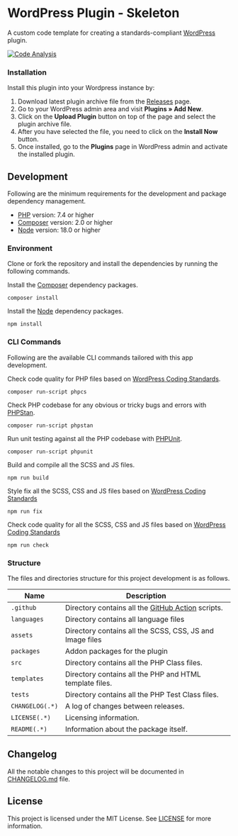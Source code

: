 # WordPress Plugin - Skeleton
A custom code template for creating a standards-compliant [WordPress](https://wordpress.org) plugin.

[![Code Analysis](https://github.com/mazepress/skeleton/actions/workflows/analyse.yml/badge.svg)](https://github.com/mazepress/skeleton/actions/workflows/analyse.yml)

### Installation
Install this plugin into your Wordpress instance by:

1. Download latest plugin archive file from the [Releases](../../releases) page.
2. Go to your WordPress admin area and visit **Plugins » Add New**.
3. Click on the **Upload Plugin** button on top of the page and select the plugin archive file.
4. After you have selected the file, you need to click on the **Install Now** button.
5. Once installed, go to the **Plugins** page in WordPress admin and activate the installed plugin.

## Development
Following are the minimum requirements for the development and package dependency management.

- [PHP](https://php.net) version: 7.4 or higher
- [Composer](https://getcomposer.org/) version: 2.0 or higher
- [Node](https://nodejs.org) version: 18.0 or higher

### Environment
Clone or fork the repository and install the dependencies by running the following commands.

Install the [Composer](https://getcomposer.org/) dependency packages.
```shell
composer install
```

Install the [Node](https://nodejs.org) dependency packages.
```shell
npm install
```

### CLI Commands
Following are the available CLI commands tailored with this app development.

Check code quality for PHP files based on [WordPress Coding Standards](https://developer.wordpress.org/coding-standards/wordpress-coding-standards/).
```shell
composer run-script phpcs
```

Check PHP codebase for any obvious or tricky bugs and errors with [PHPStan](https://phpstan.org).
```shell
composer run-script phpstan
```

Run unit testing against all the PHP codebase with [PHPUnit](https://phpunit.de).
```shell
composer run-script phpunit
```

Build and compile all the SCSS and JS files.
```shell
npm run build
```

Style fix all the SCSS, CSS and JS files based on [WordPress Coding Standards](https://developer.wordpress.org/coding-standards/wordpress-coding-standards/)
```shell
npm run fix
```

Check code quality for all the SCSS, CSS and JS files based on [WordPress Coding Standards](https://developer.wordpress.org/coding-standards/wordpress-coding-standards/)
```shell
npm run check
```

### Structure
The files and directories structure for this project development is as follows.

| Name | Description |
| --- | --- |
| `.github` | Directory contains all the [GitHub Action](https://github.com/features/actions) scripts. |
| `languages` | Directory contains all language files |
| `assets` | Directory contains all the SCSS, CSS, JS and Image files |
| `packages` | Addon packages for the plugin |
| `src` | Directory contains all the PHP Class files. |
| `templates` | Directory contains all the PHP and HTML template files. |
| `tests` | Directory contains all the PHP Test Class files. |
| `CHANGELOG(.*)` | A log of changes between releases. |
| `LICENSE(.*)` | Licensing information. |
| `README(.*)` | Information about the package itself. |

## Changelog
All the notable changes to this project will be documented in [CHANGELOG.md](CHANGELOG.md) file.

## License
This project is licensed under the MIT License. See [LICENSE](LICENSE.md) for more information.

